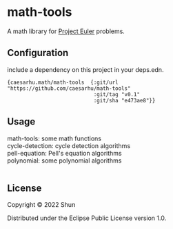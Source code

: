 # math-tools

A math library for [Project Euler](https://projecteuler.net/archives) problems.

## Configuration
include a dependency on this project in your deps.edn.  
```edn
{caesarhu.math/math-tools  {:git/url "https://github.com/caesarhu/math-tools"
                            :git/tag "v0.1"
                            :git/sha "e473ae8"}}
```

## Usage

math-tools: some math functions  
cycle-detection: cycle detection algorithms  
pell-equation: Pell's equation algorithms  
polynomial: some polynomial algorithms

```clojure

```

## License

Copyright © 2022 Shun

Distributed under the Eclipse Public License version 1.0.
